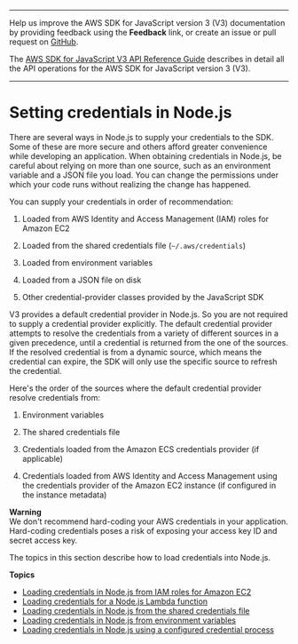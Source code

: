 --------

Help us improve the AWS SDK for JavaScript version 3 \(V3\) documentation by providing feedback using the **Feedback** link, or create an issue or pull request on [GitHub](https://github.com/awsdocs/aws-sdk-for-javascript-v3)\.

 The [AWS SDK for JavaScript V3 API Reference Guide](https://docs.aws.amazon.com/AWSJavaScriptSDK/v3/latest/index.html) describes in detail all the API operations for the AWS SDK for JavaScript version 3 \(V3\)\.

--------

# Setting credentials in Node\.js<a name="setting-credentials-node"></a>

There are several ways in Node\.js to supply your credentials to the SDK\. Some of these are more secure and others afford greater convenience while developing an application\. When obtaining credentials in Node\.js, be careful about relying on more than one source, such as an environment variable and a JSON file you load\. You can change the permissions under which your code runs without realizing the change has happened\.

You can supply your credentials in order of recommendation:

1. Loaded from AWS Identity and Access Management \(IAM\) roles for Amazon EC2

1. Loaded from the shared credentials file \(`~/.aws/credentials`\)

1. Loaded from environment variables

1. Loaded from a JSON file on disk

1. Other credential\-provider classes provided by the JavaScript SDK

V3 provides a default credential provider in Node.js. So you are not required to supply a credential provider explicitly. The default credential provider attempts to resolve the credentials from a variety of different sources in a given precedence, until a credential is returned from the one of the sources. If the resolved credential is from a dynamic source, which means the credential can expire, the SDK will only use the specific source to refresh the credential. 

Here's the order of the sources where the default credential provider resolve credentials from:

1. Environment variables

1. The shared credentials file

1. Credentials loaded from the Amazon ECS credentials provider \(if applicable\)

1. Credentials loaded from AWS Identity and Access Management using the credentials provider of the Amazon EC2 instance \(if configured in the instance metadata\)

**Warning**  
We don't recommend hard\-coding your AWS credentials in your application\. Hard\-coding credentials poses a risk of exposing your access key ID and secret access key\.

The topics in this section describe how to load credentials into Node\.js\.

**Topics**
+ [Loading credentials in Node\.js from IAM roles for Amazon EC2](loading-node-credentials-iam.md)
+ [Loading credentials for a Node\.js Lambda function](loading-node-credentials-lambda.md)
+ [Loading credentials in Node\.js from the shared credentials file](loading-node-credentials-shared.md)
+ [Loading credentials in Node\.js from environment variables](loading-node-credentials-environment.md)
+ [Loading credentials in Node\.js using a configured credential process](loading-node-credentials-configured-credential-process.md)